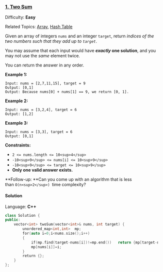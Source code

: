 ### [1\. Two Sum](https://leetcode.com/problems/two-sum/)

Difficulty: **Easy**  

Related Topics: [Array](https://leetcode.com/tag/array/), [Hash Table](https://leetcode.com/tag/hash-table/)


Given an array of integers `nums` and an integer `target`, return _indices of the two numbers such that they add up to `target`_.

You may assume that each input would have **_exactly_ one solution**, and you may not use the _same_ element twice.

You can return the answer in any order.

**Example 1:**

```
Input: nums = [2,7,11,15], target = 9
Output: [0,1]
Output: Because nums[0] + nums[1] == 9, we return [0, 1].
```

**Example 2:**

```
Input: nums = [3,2,4], target = 6
Output: [1,2]
```

**Example 3:**

```
Input: nums = [3,3], target = 6
Output: [0,1]
```

**Constraints:**

*   `2 <= nums.length <= 10<sup>4</sup>`
*   `-10<sup>9</sup> <= nums[i] <= 10<sup>9</sup>`
*   `-10<sup>9</sup> <= target <= 10<sup>9</sup>`
*   **Only one valid answer exists.**

**Follow-up: **Can you come up with an algorithm that is less than `O(n<sup>2</sup>) `time complexity?

#### Solution

Language: **C++**

```c++
class Solution {
public:
    vector<int> twoSum(vector<int>& nums, int target) {
        unordered_map<int,int>  mp;
        for(auto i=0;i<nums.size();i++)
        {
            if(mp.find(target-nums[i])!=mp.end())   return {mp[target-nums[i]],i};
            mp[nums[i]]=i;
        }
        return {};
    }
};
```
